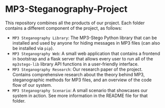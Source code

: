 # MP3-Steganography-Project
This repository combines all the products of our project. Each folder contains a different component of the project, as follows:

* `MP3 Steganography Library`: The MP3-Stego Python library that can be installed and used by anyone for hiding messages in MP3 files (can also be installed via `pip`).
* `MP3 Steganography Web`: A small web application that contains a frontend in bootstrap and a flask server that allows every user to run all of the `mp3stego-lib` library API functions in a user-friendly interface.
* `MP3 Steganography Research`: Our research paper of the project. Contains comprehensive research about the theory behind MP3, steganographic methods for MP3 files, and an overview of the code flow of our system.
* `MP3 Steganography Scenario`: A small scenario that showcases our system in action. See more information in the README file for that folder.
